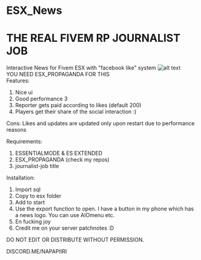 # ESX_News
# THE REAL FIVEM RP JOURNALIST JOB

Interactive News for Fivem ESX with "facebook like" system
![alt text](https://i.imgur.com/cYLV7sy.jpg)  
YOU NEED ESX_PROPAGANDA FOR THIS  
Features:
1. Nice ui
2. Good performance 
3
3. Reporter gets paid according to likes (default 200)
4. Players get their share of the social interaction :)

Cons:
Likes and updates are updated only upon restart due to performance reasons 

Requirements:
1. ESSENTIALMODE & ES EXTENDED
2. ESX_PROPAGANDA (check my repos)
3. journalist-job title

Installation:
1. Import sql
2. Copy to esx folder
3. Add to start
4. Use the export function to open. I have a button in my phone which has a news logo. You can use AIOmenu etc.
5. En fucking joy
6. Credit me on your server patchnotes :D

DO NOT EDIT OR DISTRIBUTE WITHOUT PERMISSION.

DISCORD.ME/NAPAPIIRI
